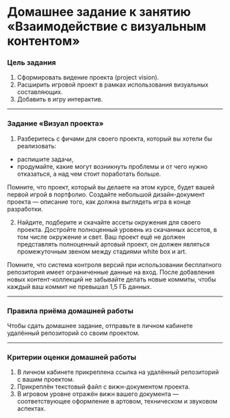 # Домашнее задание к занятию «Взаимодействие с визуальным контентом»

### Цель задания

1. Сформировать видение проекта (project vision).
2. Расширить игровой проект в рамках использования визуальных составляющих.
3. Добавить в игру интерактив.

------

### Задание «Визуал проекта»

1. Разберитесь с фичами для своего проекта, который вы хотели бы реализовать:
- распишите задачи,
- продумайте, какие могут возникнуть проблемы и от чего нужно отказаться, а над чем стоит поработать больше.

Помните, что проект, который вы делаете на этом курсе, будет вашей первой игрой в портфолио. Создайте небольшой дизайн-документ проекта — описание того, как должна выглядеть игра в конце разработки.

2. Найдите, подберите и скачайте ассеты окружения для своего проекта. Достройте полноценный уровень из скачанных ассетов, в том числе окружение и свет. Ваш проект ещё не должен представлять полноценный артовый проект, он должен являться промежуточным звеном между стадиями white box и art.

Помните, что система контроля версий при использовании бесплатного репозитория имеет ограниченные данные на вход. После добавления новых контент-коллекций не забывайте делать новые коммиты, чтобы каждый ваш коммит не превышал 1,5 ГБ данных.

------

### Правила приёма домашней работы

Чтобы сдать домашнее задание, отправьте в личном кабинете удалённый репозиторий со своим проектом.

-----

### Критерии оценки домашней работы

1. В личном кабинете прикреплена ссылка на удалённый репозиторий с вашим проектом.
2. Прикреплён текстовый файл с вижн-документом проекта.
3. В игровом уровне отражён вижн вашего документа — соответствующее оформление в артовом, техническом и звуковом аспектах.

